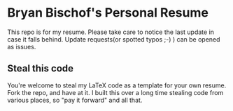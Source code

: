 # Bryan Bischof's Personal Resume

This repo is for my resume. Please take care to notice the last update in case it falls behind. Update requests(or spotted typos ;-) ) can be opened as issues.

## Steal this code

You're welcome to steal my LaTeX code as a template for your own resume. Fork the repo, and have at it. I built this over a long time stealing code from various places, so "pay it forward" and all that.